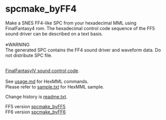 # spcmake_byFF4

Make a SNES FF4-like SPC from your hexadecimal MML using FinalFantasy4 rom.
The hexadecimal control code sequence of the FF5 sound driver can be described on a text basis.  
<br>
※WARNING  
The generated SPC contains the FF4 sound driver and waveform data. Do not distribute SPC file.  
<br>
<!--http://gnilda.rosx.net/SPC/F4/command.html-->
<a href="https://web.archive.org/web/20211021124934/http://gnilda.rosx.net/SPC/F4/sequence_commands.html" target="_blank">FinalFantasyIV sound control code</a>.  
<br>
See <a href=usage.md>usage.md</a> for HexMML commands.  
Please refer to <a href=sample.txt>sample.txt</a> for HexMML sample.  

Change history is <a href=readme.txt>readme.txt</a>.  

FF5 version <a href=https://github.com/pgate1/spcmake_byFF5>spcmake_byFF5</a><br>
FF6 version <a href=https://github.com/pgate1/spcmake_byFF6>spcmake_byFF6</a><br>
